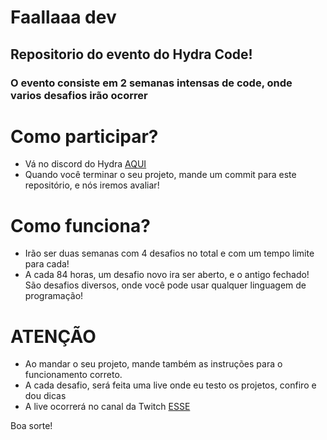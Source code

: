 # Faallaaa dev
## Repositorio do evento do Hydra Code!
### O evento consiste em 2 semanas intensas de code, onde varios desafios irão ocorrer


# Como participar?
- Vá no discord do Hydra [AQUI](https://discord.gg/trf2CQa)
- Quando você terminar o seu projeto, mande um commit para este repositório, e nós iremos avaliar!


# Como funciona? 
- Irão ser duas semanas com 4 desafios no total e com um tempo limite para cada! 
- A cada 84 horas, um desafio novo ira ser aberto, e o antigo fechado! São desafios diversos, onde você pode usar qualquer linguagem de programação!


# ATENÇÃO
- Ao mandar o seu projeto, mande também as instruções para o funcionamento correto.
- A cada desafio, será feita uma live onde eu testo os projetos, confiro e dou dicas
- A live ocorrerá no canal da Twitch [ESSE](https://twitch.tv/toledosdl)

Boa sorte!
